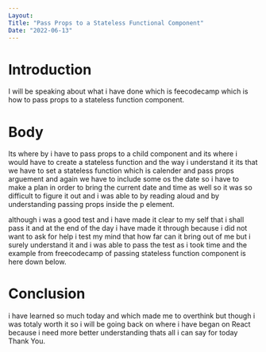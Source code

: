 ```yaml
---
Layout:
Title: "Pass Props to a Stateless Functional Component"
Date: "2022-06-13"
---
```


# Introduction 

I will be speaking about what i have done which is feecodecamp which is how to pass props to a stateless function component.

# Body 

Its where by i have to pass props to a child component and its where i would have to create a stateless function and the way i understand it its that  we have to set a stateless function which is calender and pass props arguement and again we have to include some os the date so i have to make a plan in order to bring the current date and time as well so it was so difficult to figure it out  and i was able to by reading aloud  and by understanding passing props inside the p element.

although i was a good test and i have made it clear to my self that i shall pass it and at the end of the day i have made it through because i did not want to ask for help i test my mind that how far can it bring out of me but i surely understand it and i was able to pass the test as i took time and the example from freecodecamp of passing stateless function component is here down below.

# Conclusion 

i have learned so much today and which made me to overthink but though i was totaly worth it so i will be going back on where i have began on React because i need more better understanding thats all i can say for today Thank You.